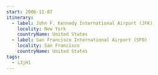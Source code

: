 ```yaml
---
start: 2006-11-07
itinerary:
  - label: John F. Kennedy International Airport (JFK)
    locality: New York
    countryName: United States
  - label: San Francisco International Airport (SFO)
    locality: San Francisco
    countryName: United States
tags:
  - i3jH1
---
```

